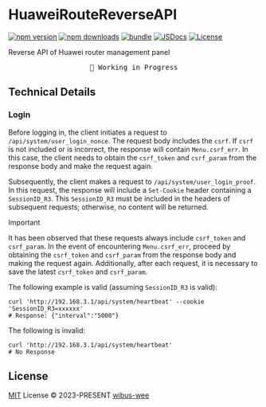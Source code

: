 # HuaweiRouteReverseAPI

[![npm version][npm-version-src]][npm-version-href]
[![npm downloads][npm-downloads-src]][npm-downloads-href]
[![bundle][bundle-src]][bundle-href]
[![JSDocs][jsdocs-src]][jsdocs-href]
[![License][license-src]][license-href]

Reverse API of Huawei router management panel

<pre align="center">
🧪 Working in Progress
</pre>

## Technical Details

### Login

Before logging in, the client initiates a request to `/api/system/user_login_nonce`. The request body includes the `csrf`. If `csrf` is not included or is incorrect, the response will contain `Menu.csrf_err`. In this case, the client needs to obtain the `csrf_token` and `csrf_param` from the response body and make the request again.

Subsequently, the client makes a request to `/api/system/user_login_proof`. In this request, the response will include a `Set-Cookie` header containing a `SessionID_R3`. This `SessionID_R3` must be included in the headers of subsequent requests; otherwise, no content will be returned.

> [!IMPORTANT]
> It has been observed that these requests always include `csrf_token` and `csrf_param`. In the event of encountering `Menu.csrf_err`, proceed by obtaining the `csrf_token` and `csrf_param` from the response body and making the request again. Additionally, after each request, it is necessary to save the latest `csrf_token` and `csrf_param`.

The following example is valid (assuming `SessionID_R3` is valid):

```shell
curl 'http://192.168.3.1/api/system/heartbeat' --cookie 'SessionID_R3=xxxxxx'
# Response: {"interval":"5000"}
```

The following is invalid:

```shell
curl 'http://192.168.3.1/api/system/heartbeat'
# No Response
```

## License

[MIT](./LICENSE) License © 2023-PRESENT [wibus-wee](https://github.com/wibus-wee)

<!-- Badges -->

[npm-version-src]: https://img.shields.io/npm/v/HuaweiRouteReverseAPI?style=flat&colorA=080f12&colorB=1fa669
[npm-version-href]: https://npmjs.com/package/HuaweiRouteReverseAPI
[npm-downloads-src]: https://img.shields.io/npm/dm/HuaweiRouteReverseAPI?style=flat&colorA=080f12&colorB=1fa669
[npm-downloads-href]: https://npmjs.com/package/HuaweiRouteReverseAPI
[bundle-src]: https://img.shields.io/bundlephobia/minzip/HuaweiRouteReverseAPI?style=flat&colorA=080f12&colorB=1fa669&label=minzip
[bundle-href]: https://bundlephobia.com/result?p=HuaweiRouteReverseAPI
[license-src]: https://img.shields.io/github/license/wibus-wee/HuaweiRouteReverseAPI.svg?style=flat&colorA=080f12&colorB=1fa669
[license-href]: https://github.com/wibus-wee/HuaweiRouteReverseAPI/blob/main/LICENSE
[jsdocs-src]: https://img.shields.io/badge/jsdocs-reference-080f12?style=flat&colorA=080f12&colorB=1fa669
[jsdocs-href]: https://www.jsdocs.io/package/HuaweiRouteReverseAPI

